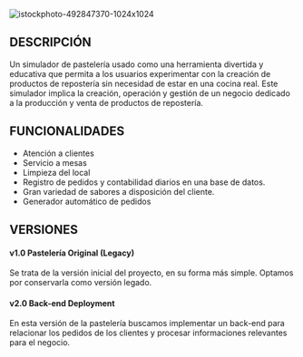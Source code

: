 ![istockphoto-492847370-1024x1024](https://github.com/LittleMari/Mari_Bakery/assets/134427300/6be29d33-7b0c-42f1-9b7e-2a2521909f2f)

## DESCRIPCIÓN
Un simulador de pastelería usado como una herramienta divertida y educativa que permita a los usuarios experimentar con la creación de productos de repostería sin necesidad de estar en una cocina real. Este simulador implica la creación, operación y gestión de un negocio dedicado a la producción y venta de productos de repostería. 

## FUNCIONALIDADES
- Atención a clientes
- Servicio a mesas
- Limpieza del local
- Registro de pedidos y contabilidad diarios en una base de datos.
- Gran variedad de sabores a disposición del cliente.
- Generador automático de pedidos

## VERSIONES

#### v1.0 Pastelería Original (Legacy)

Se trata de la versión inicial del proyecto, en su forma más simple. Optamos por conservarla como versión legado. 

#### v2.0 Back-end Deployment 

En esta versión de la pastelería buscamos implementar un back-end para relacionar los pedidos de los clientes y procesar informaciones relevantes para el negocio. 


